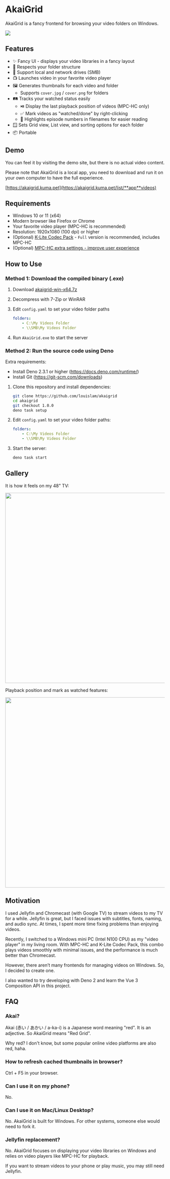 # AkaiGrid

AkaiGrid is a fancy frontend for browsing your video folders on Windows.

![](https://github.com/user-attachments/assets/1d5c2191-b0a8-4c6c-9b00-9f34b666203a)

## Features

- ✨ Fancy UI - displays your video libraries in a fancy layout
- 📂 Respects your folder structure
- 🚗 Support local and network drives (SMB)
- 📺 Launches video in your favorite video player
- 🖼️ Generates thumbnails for each video and folder
  - Supports `cover.jpg` / `cover.png` for folders
- 🛤️ Tracks your watched status easily
  - ⏯️ Display the last playback position of videos (MPC-HC only)
  - ✅ Mark videos as "watched/done" by right-clicking
  - 🔢 Highlights episode numbers in filenames for easier reading
- 🪟 Sets Grid view, List view, and sorting options for each folder
- 📦 Portable

## Demo

You can feel it by visiting the demo site, but there is no actual video content.

Please note that AkaiGrid is a local app, you need to download and run it on your own computer to have the full experience.

[https://akaigrid.kuma.pet](https://akaigrid.kuma.pet/list/**app**videos)

## Requirements

- Windows 10 or 11 (x64)
- Modern browser like Firefox or Chrome
- Your favorite video player (MPC-HC is recommended)
- Resolution: 1920x1080 (100 dpi) or higher
- (Optional) [K-Lite Codec Pack](https://codecguide.com/download_kl.htm) - `Full` version is recommended, includes MPC-HC
- (Optional) [MPC-HC extra settings - improve user experience](https://github.com/louislam/akaigrid/wiki/MPC%E2%80%90HC-Settings)

## How to Use

### Method 1: Download the compiled binary (.exe)

1. Download [akaigrid-win-x64.7z](https://github.com/louislam/akaigrid/releases/latest)
2. Decompress with 7-Zip or WinRAR
3. Edit `config.yaml` to set your video folder paths

   ```yaml
   folders:
       - C:\My Videos Folder
       - \\SMB\My Videos Folder
   ```
4. Run `AkaiGrid.exe` to start the server

### Method 2: Run the source code using Deno

Extra requirements:

- Install Deno 2.3.1 or higher (https://docs.deno.com/runtime/)
- Install Git (https://git-scm.com/downloads)

1. Clone this repository and install dependencies:

   ```bash
   git clone https://github.com/louislam/akaigrid
   cd akaigrid
   git checkout 1.0.0
   deno task setup
   ```

2. Edit `config.yaml` to set your video folder paths:

   ```yaml
   folders:
       - C:\My Videos Folder
       - \\SMB\My Videos Folder
   ```

3. Start the server:

   ```bash
   deno task start
   ```

## Gallery

It is how it feels on my 48" TV:

<img src="https://github.com/user-attachments/assets/04c5bc33-7297-48ea-8a65-393d86841651" width="600" />

Playback position and mark as watched features:

<img src="https://github.com/user-attachments/assets/5866abc8-6113-4875-8753-61e082e8e452" width="600" />

## Motivation

I used Jellyfin and Chromecast (with Google TV) to stream videos to my TV for a while. Jellyfin is great, but I faced issues with subtitles, fonts, naming, and audio sync. At times, I spent more time
fixing problems than enjoying videos.

Recently, I switched to a Windows mini PC (Intel N100 CPU) as my "video player" in my living room. With MPC-HC and K-Lite Codec Pack, this combo plays videos smoothly with minimal issues, and the
performance is much better than Chromecast.

However, there aren’t many frontends for managing videos on Windows. So, I decided to create one.

I also wanted to try developing with Deno 2 and learn the Vue 3 Composition API in this project.

## FAQ

### Akai?

Akai (赤い / あかい / a-ka-i) is a Japanese word meaning "red". It is an adjective. So AkaiGrid means "Red Grid".

Why red? I don't know, but some popular online video platforms are also red, haha.

### How to refresh cached thumbnails in browser?

Ctrl + F5 in your browser.

### Can I use it on my phone?

No.

### Can I use it on Mac/Linux Desktop?

No. AkaiGrid is built for Windows. For other systems, someone else would need to fork it.

### Jellyfin replacement?

No. AkaiGrid focuses on displaying your video libraries on Windows and relies on video players like MPC-HC for playback.

If you want to stream videos to your phone or play music, you may still need Jellyfin.
